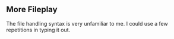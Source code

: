 ## More Fileplay

The file handling syntax is very unfamiliar to me. I could use a few repetitions in typing it out.
